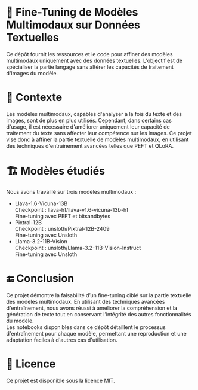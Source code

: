 # 🚀 Fine-Tuning de Modèles Multimodaux sur Données Textuelles
Ce dépôt fournit les ressources et le code pour affiner des modèles multimodaux uniquement 
avec des données textuelles. L'objectif est de spécialiser la partie langage sans altérer 
les capacités de traitement d'images du modèle. <br/>

# 📌 Contexte
Les modèles multimodaux, capables d'analyser à la fois du texte et des images, sont de plus en plus 
utilisés. Cependant, dans certains cas d'usage, il est nécessaire d'améliorer uniquement leur capacité 
de traitement du texte sans affecter leur compétence sur les images. Ce projet vise donc à affiner 
la partie textuelle de modèles multimodaux, en utilisant des techniques d'entraînement avancées 
telles que PEFT et QLoRA. <br/>

# 🏗 Modèles étudiés
Nous avons travaillé sur trois modèles multimodaux : <br/>

- Llava-1.6-Vicuna-13B <br/>
Checkpoint : llava-hf/llava-v1.6-vicuna-13b-hf <br/>
Fine-tuning avec PEFT et bitsandbytes <br/>
- Pixtral-12B <br/>
Checkpoint : unsloth/Pixtral-12B-2409 <br/>
Fine-tuning avec Unsloth <br/>
- Llama-3.2-11B-Vision <br/>
Checkpoint : unsloth/Llama-3.2-11B-Vision-Instruct <br/>
Fine-tuning avec Unsloth <br/>

# 🔚 Conclusion
Ce projet démontre la faisabilité d’un fine-tuning ciblé sur la partie textuelle des modèles multimodaux. 
En utilisant des techniques avancées d'entraînement, nous avons réussi à améliorer la compréhension 
et la génération de texte tout en conservant l’intégrité des autres fonctionnalités du modèle. <br/>
Les notebooks disponibles dans ce dépôt détaillent le processus d'entraînement pour chaque modèle, 
permettant une reproduction et une adaptation faciles à d'autres cas d'utilisation. <br/>

# 📜 Licence
Ce projet est disponible sous la licence MIT.
